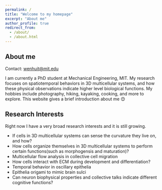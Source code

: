 ```yaml
---
permalink: /
title: "Welcome to my homepage"
excerpt: "About me"
author_profile: true
redirect_from: 
  - /about/
  - /about.html
---
```


About me
----
Contact: [wenhuit@mit.edu](wenhuit@mit.edu)

I am currently a PhD student at Mechanical Engineering, MIT. My research focuses on spatiotemporal behaviors in 3D multicellular systems, and how these physical observations indicate higher level biological functions. My hobbies include photography, hiking, kayaking, cooking, and more to explore. This website gives a brief introduction about me 😊



Research Interests 
----
Right now I have a very broad research interests and it is still growing.
* If cells in 3D multicellular systems can sense the curvature they live on, and how?
* How cells organize themselves in 3D multicellular systems to perform certain functions(such as morphogensis and maturation)?
* Multicellular flow analysis in collective cell migration
* How cells interact with ECM during development and differentiation?
* Temporal behavior in oscillary epithelia
* Epithelia origami to mimic brain sulci
* Can neuron biophysical properties and collective talks indicate different cognitive functions?





